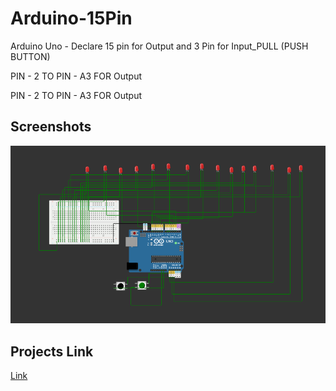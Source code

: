 # Arduino-15Pin

Arduino Uno - Declare 15 pin for Output and 3 Pin for Input_PULL
(PUSH BUTTON)

PIN - 2 TO PIN - A3 FOR Output

PIN - 2 TO PIN - A3 FOR Output


## Screenshots

![App Screenshot](https://github.com/darkb0ts/Arduino15Pin/blob/main/screenshort.png)


## Projects Link

[Link](https://wokwi.com/projects/372554734933934081)

